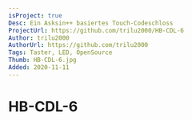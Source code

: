 ```yaml
---
isProject: true
Desc: Ein Asksin++ basiertes Touch-Codeschloss
ProjectUrl: https://github.com/trilu2000/HB-CDL-6
Author: trilu2000
AuthorUrl: https://github.com/trilu2000
Tags: Taster, LED, OpenSource
Thumb: HB-CDL-6.jpg
Added: 2020-11-11
---
```


# HB-CDL-6
